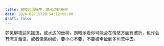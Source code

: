 ```yaml
---
title: 柳枝迎风摇曳，或水边的垂柳
date: 2020-02-15T20:54:12+08:00
draft: false
---
```


梦见柳枝迎风摇曳，或水边的垂柳，则暗示着你可能会在情感方面有波折，也许会有流言蜚语，或者情感纠纷，要小心不要，不要被牵扯到多角恋中去。

